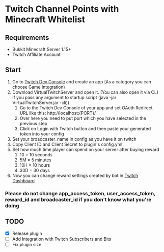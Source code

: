 # Twitch Channel Points with Minecraft Whitelist

## Requirements
- Bukkit Minecraft Server 1.15+
- Twitch Affiliate Account

## Start
1. Go to [Twitch Dev Console](https://dev.twitch.tv/console/apps) and create an app (As a category you can choose Game Integration)
2. Download VirtualTwitchServer and open it. (You can also open it via CLI if you pass any argument to startup script (java -jar VirtualTwitchServer.jar -cli))
   1. Go to the Twitch Dev Console of your app and set OAuth Redirect URL like this: http://localhost:{PORT}/
   2. Over here you need to put port which you have selected in the previous step
   3. Click on Login with Twitch button and then paste your generated token into your config
3. Set your broadcaster_name in config as you have it on twitch
4. Copy Client ID and Client Secret to plugin's config.yml
5. Set how much time player can spend on your server after buying reward
   1. 10 = 10 seconds
   2. 5M = 5 minutes
   3. 10H = 10 hours
   4. 30D = 30 days
6. Now you can change reward settings created by bot in [Twitch Dashboard](https://dashboard.twitch.tv/)

### Please **do not** change app_access_token, user_access_token, reward_id and broadcaster_id if you don't know what you're doing

## TODO
- [x] Release plugin
- [ ] Add Integration with Twitch Subscribers and Bits
- [ ] Fix plugin size
